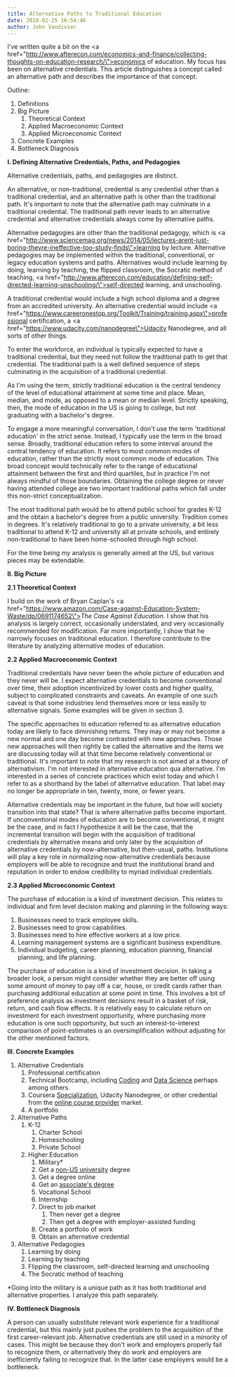 ```yaml
---
title: Alternative Paths to Traditional Education
date: 2018-02-25 16:54:46
author: John Vandivier
---
```




I've written quite a bit on the <a href=\"http://www.afterecon.com/economics-and-finance/collecting-thoughts-on-education-research/\">economics of education</a>. My focus has been on alternative credentials. This article distinguishes a concept called an alternative path and describes the importance of that concept.

Outline:
<ol>
 	<li>Definitions</li>
 	<li>Big Picture
<ol>
 	<li>Theoretical Context</li>
 	<li>Applied Macroeconomic Context</li>
 	<li>Applied Microeconomic Context</li>
</ol>
</li>
 	<li>Concrete Examples</li>
 	<li>Bottleneck Diagnosis</li>
</ol>
<strong>I. Defining Alternative Credentials, Paths, and Pedagogies</strong>

Alternative credentials, paths, and pedagogies are distinct.

An alternative, or non-traditional, credential is any credential other than a traditional credential, and an alternative path is other than the traditional path. It's important to note that the alternative path may culminate in a traditional credential. The traditional path never leads to an alternative credential and alternative credentials always come by alternative paths.

Alternative pedagogies are other than the traditional pedagogy, which is <a href=\"http://www.sciencemag.org/news/2014/05/lectures-arent-just-boring-theyre-ineffective-too-study-finds\">learning by lecture</a>. Alternative pedagogies may be implemented within the traditional, conventional, or legacy education systems and paths. Alternatives would include learning by doing, learning by teaching, the flipped classroom, the Socratic method of teaching, <a href=\"http://www.afterecon.com/education/defining-self-directed-learning-unschooling/\">self-directed learning, and unschooling</a>.

A traditional credential would include a high school diploma and a degree from an accredited university. An alternative credential would include <a href=\"https://www.careeronestop.org/Toolkit/Training/training.aspx\">professional certification</a>, a <a href=\"https://www.udacity.com/nanodegree\">Udacity Nanodegree</a>, and all sorts of other things.

To enter the workforce, an individual is typically expected to have a traditional credential, but they need not follow the traditional path to get that credential. The traditional path is a well defined sequence of steps culminating in the acquisition of a traditional credential.

As I'm using the term, strictly traditional education is the central tendency of the level of educational attainment at some time and place. Mean, median, and mode, as opposed to a mean or median level. Strictly speaking, then, the mode of education in the US is going to college, but not graduating with a bachelor's degree.

To engage a more meaningful conversation, I don't use the term 'traditional education' in the strict sense. Instead, I typically use the term in the broad sense. Broadly, traditional education refers to some interval around the central tendency of education. It refers to most common modes of education, rather than the strictly most common mode of education. This broad concept would technically refer to the range of educational attainment between the first and third quartiles, but in practice I'm not always mindful of those boundaries. Obtaining the college degree or never having attended college are two important traditional paths which fall under this non-strict conceptualization.

The most traditional path would be to attend public school for grades K-12 and the obtain a bachelor's degree from a public university. Tradition comes in degrees. It's relatively traditional to go to a private university, a bit less traditional to attend K-12 and university all at private schools, and entirely non-traditional to have been home-schooled through high school.

For the time being my analysis is generally aimed at the US, but various pieces may be extendable.

<strong>II. Big Picture</strong>

<strong>2.1 Theoretical Context</strong>

I build on the work of Bryan Caplan's <a href=\"https://www.amazon.com/Case-against-Education-System-Waste/dp/0691174652\"><em>The Case Against Education</em></a>. I show that his analysis is largely correct, occasionally understated, and very occasionally recommended for modification. Far more importantly, I show that he narrowly focuses on traditional education. I therefore contribute to the literature by analyzing alternative modes of education.

<strong>2.2 Applied Macroeconomic Context</strong>

Traditional credentials have never been the whole picture of education and they never will be. I expect alternative credentials to become conventional over time, their adoption incentivized by lower costs and higher quality, subject to complicated constraints and caveats. An example of one such caveat is that some industries lend themselves more or less easily to alternative signals. Some examples will be given in section 3.

The specific approaches to education referred to as alternative education today are likely to face diminishing returns. They may or may not become a new normal and one day become contrasted with new approaches. Those new approaches will then rightly be called the alternative and the items we are discussing today will at that time become relatively conventional or traditional. It's important to note that my research is not aimed at a theory of alternativism. I'm not interested in alternative education qua alternative. I'm interested in a series of concrete practices which exist today and which I refer to as a shorthand by the label of alternative education. That label may no longer be appropriate in ten, twenty, more, or fewer years.

Alternative credentials may be important in the future, but how will society transition into that state? That is where alternative paths become important. If unconventional modes of education are to become conventional, it might be the case, and in fact I hypothesize it will be the case, that the incremental transition will begin with the acquisition of traditional credentials by alternative means and only later by the acquisition of alternative credentials by now-alternative, but then-usual, paths. Institutions will play a key role in normalizing now-alternative credentials because employers will be able to recognize and trust the institutional brand and reputation in order to endow credibility to myriad individual credentials.

<b>2.3 Applied Microeconomic Context</b>

The purchase of education is a kind of investment decision. This relates to individual and firm level decision making and planning in the following ways:
<ol>
 	<li>Businesses need to track employee skills.</li>
 	<li>Businesses need to grow capabilities.</li>
 	<li>Businesses need to hire effective workers at a low price.</li>
 	<li>Learning management systems are a significant business expenditure.</li>
 	<li>Individual budgeting, career planning, education planning, financial planning, and life planning.</li>
</ol>
The purchase of education is a kind of investment decision. In taking a broader look, a person might consider whether they are better off using some amount of money to pay off a car, house, or credit cards rather than purchasing additional education at some point in time. This involves a bit of preference analysis as investment decisions result in a basket of risk, return, and cash flow effects. It is relatively easy to calculate return on investment for each investment opportunity, where purchasing more education is one such opportunity, but such an interest-to-interest comparison of point-estimates is an oversimplification without adjusting for the other mentioned factors.

<strong>III. Concrete Examples</strong>
<ol>
 	<li>Alternative Credentials
<ol>
 	<li>Professional certification</li>
 	<li>Technical Bootcamp, including <a href=\"https://www.coursereport.com/best-coding-bootcamps\">Coding</a> and <a href=\"https://www.switchup.org/research/best-data-science-bootcamps\">Data Science</a> perhaps among others.</li>
 	<li>Coursera <a href=\"https://www.coursera.org/featured/top_specializations_locale_en_os_web\">Specialization</a>, Udacity Nanodegree, or other credential from the <a href=\"https://www.g2crowd.com/categories/online-course-providers\">online course provider</a> market.</li>
 	<li>A portfolio</li>
</ol>
</li>
 	<li>Alternative Paths
<ol>
 	<li>K-12
<ol>
 	<li>Charter School</li>
 	<li>Homeschooling</li>
 	<li>Private School</li>
</ol>
</li>
 	<li>Higher Education
<ol>
 	<li>Military*</li>
 	<li>Get a <a href=\"http://time.com/money/collection-post/4187851/should-you-go-to-college-in-canada-2/\">non-US university</a> degree</li>
 	<li>Get a degree online</li>
 	<li>Get an <a href=\"http://time.com/money/collection-post/3829131/two-year-college-degrees-payoff/\">associate's degree</a></li>
 	<li>Vocational School</li>
 	<li>Internship</li>
 	<li>Direct to job market
<ol>
 	<li>Then never get a degree</li>
 	<li>Then get a degree with employer-assisted funding</li>
</ol>
</li>
 	<li>Create a portfolio of work</li>
 	<li>Obtain an alternative credential</li>
</ol>
</li>
</ol>
</li>
 	<li>Alternative Pedagogies
<ol>
 	<li>Learning by doing</li>
 	<li>Learning by teaching</li>
 	<li>Flipping the classroom, self-directed learning and unschooling</li>
 	<li>The Socratic method of teaching</li>
</ol>
</li>
</ol>
*Going into the military is a unique path as it has both traditional and alternative properties. I analyze this path separately.

<strong>IV. </strong><strong>Bottleneck Diagnosis</strong>

A person can usually substitute relevant work experience for a traditional credential, but this mainly just pushes the problem to the acquisition of the first career-relevant job. Alternative credentials are still used in a minority of cases. This might be because they don't work and employers properly fail to recognize them, or alternatively they do work and employers are inefficiently failing to recognize that. In the latter case employers would be a bottleneck.